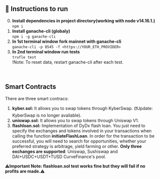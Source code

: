 ## 📃 Instructions to run
0. **Install dependencies in project directory(working with node v14.16.1.)**
</br>```npm i```
1. **Install ganache-cli (globaly)**
</br>```npm i -g ganache-cli```
2. **In 1st terminal window fork mainnet with ganache-cli**
</br>```ganache-cli -p 8545 -f <https://YOUR_ETH_PROVIDER>```
3. **In 2nd terminal window run tests**
</br>```trufle test```
</br>!Note: To reset data, restart ganache-cli after each test.
</br>

## Smart Contracts
There are three smart contracs:
1. **kyber.sol:**
It allows you to swap tokens through KyberSwap. (:exclamation:Update: KyberSwap is no longer available).
2. **uniswap.sol:**
It allows you to swap tokens through Uniswap V1.
3. **flashloan.sol:**
Implementation of DyDx flash loan. You just need to specify the exchanges and tokens involved in your transactions when calling the function **initiateFlashLoan**. In order for the transaction to be successful, you will need to search for opportunities, whether your preferred strategy is arbitrage, yield farming or other.
**Only three exchanges are supported**: Uniswap, Sushiswap and DAI+USDC+USDT+TUSD CurveFinance's pool. 

:warning:**Important Note: flashloan.sol test works fine but they will fail if no profits are made.**:warning:

